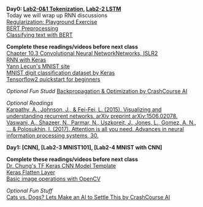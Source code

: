 **Day0: [Lab2-0&1 Tokenization](https://colab.research.google.com/drive/1mGCQe-dGidYaLxXZbQ92RaxkI2WfiWKv?usp=sharing), [Lab2-2 LSTM](https://colab.research.google.com/drive/1B6sFWxloF93nmiTWOJkkp-unYIuDyScX?usp=sharing)**   
Today we will wrap up RNN discussions  
[Regularization: Playground Exercise](https://developers.google.com/machine-learning/crash-course/regularization-for-sparsity/playground-exercise)  
[BERT Preprocessing](https://www.tensorflow.org/text/guide/bert_preprocessing_guide)  
[Classifying text with BERT](https://www.tensorflow.org/text/tutorials/classify_text_with_bert)  

**Complete these readings/videos before next class**  
[Chapter 10.3 Convolutional Neural NetworkNetworks, ISLR2](https://hastie.su.domains/ISLR2/ISLRv2_website.pdf)  
[RNN with Keras](https://colab.research.google.com/github/tensorflow/docs/blob/snapshot-keras/site/en/guide/keras/rnn.ipynb)  
[Yann Lecun's MNIST site](http://yann.lecun.com/exdb/mnist/)  
[MNIST digit classification dataset by Keras](https://keras.io/api/datasets/mnist/)  
[Tensorflow2 quickstart for beginners](https://www.tensorflow.org/tutorials/quickstart/beginner)  

*Optional Fun Studd*
[Backpropagation & Optimization by CrashCourse AI](https://www.pbs.org/video/training-neural-networks-4-mq025r/)  

*Optional Readings*  
[Karpathy, A., Johnson, J., & Fei-Fei, L. (2015). Visualizing and understanding recurrent networks. arXiv preprint arXiv:1506.02078.](http://vision.stanford.edu/pdf/KarpathyICLR2016.pdf)  
[Vaswani, A., Shazeer, N., Parmar, N., Uszkoreit, J., Jones, L., Gomez, A. N., ... & Polosukhin, I. (2017). Attention is all you need. Advances in neural information processing systems, 30.](https://arxiv.org/abs/1706.03762) 

**Day1: [CNN], [Lab2-3 MNIST101], [Lab2-4 MNIST with CNN]**  

**Complete these readings/videos before next class**  
[Dr. Chung's TF Keras CNN Model Template](https://docs.google.com/document/d/1gw1SanV6caqE4-iZAn3TO3tZ4poCYL3yvPZbidMqCxw/edit?usp=sharing)  
[Keras Flatten Layer](https://keras.io/api/layers/reshaping_layers/flatten/)  
[Basic image operations with OpenCV](https://docs.opencv.org/3.4/d3/df2/tutorial_py_basic_ops.html)  

*Optional Fun Stuff*  
[Cats vs. Dogs? Lets Make an AI to Settle This by CrashCourse AI](https://www.pbs.org/video/cats-vs-dogs-lets-make-an-ai-to-settle-this-lab-19-rp1lwa/)  
